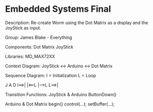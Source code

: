 # Embedded Systems Final

Description:
  Re-create Worm using the Dot Matrix as a display and the JoyStick as input.

Group: 
  James Blake - Everything

Components:
  Dot Matrix
  JoyStick

Libraries:
  MD_MAX72XX

Context Diagram:
  JoyStick <-> Arduino <-> Dot Matrix

Sequence Diagram:
  I = Initialization
  L = Loop

  J   A   D
      I==>|
  |<==L
  |-->L
      L==>|

Transition Functions:
  JoyStick & Arduino
    ButtonDown()

  Arduino & Dot Matrix
    begin()
    control(...);
    setBuffer(...);